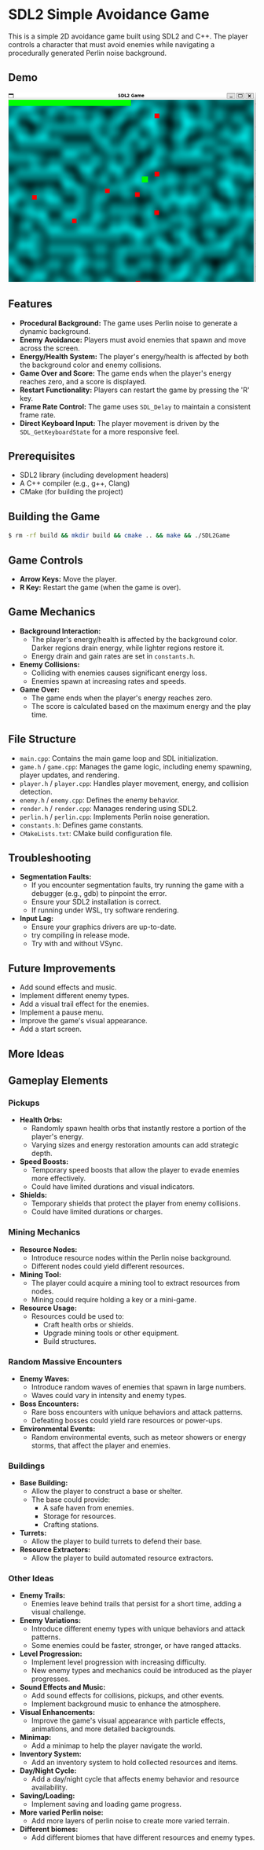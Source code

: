 # SDL2 Simple Avoidance Game

This is a simple 2D avoidance game built using SDL2 and C++. The player controls a character that must avoid enemies while navigating a procedurally generated Perlin noise background.

## Demo

![Demo](/resources/Game-2.png)

## Features

* **Procedural Background:** The game uses Perlin noise to generate a dynamic background.
* **Enemy Avoidance:** Players must avoid enemies that spawn and move across the screen.
* **Energy/Health System:** The player's energy/health is affected by both the background color and enemy collisions.
* **Game Over and Score:** The game ends when the player's energy reaches zero, and a score is displayed.
* **Restart Functionality:** Players can restart the game by pressing the 'R' key.
* **Frame Rate Control:** The game uses `SDL_Delay` to maintain a consistent frame rate.
* **Direct Keyboard Input:** The player movement is driven by the `SDL_GetKeyboardState` for a more responsive feel.

## Prerequisites

* SDL2 library (including development headers)
* A C++ compiler (e.g., g++, Clang)
* CMake (for building the project)

## Building the Game

```bash
$ rm -rf build && mkdir build && cmake .. && make && ./SDL2Game
```

## Game Controls

* **Arrow Keys:** Move the player.
* **R Key:** Restart the game (when the game is over).

## Game Mechanics

* **Background Interaction:**
    * The player's energy/health is affected by the background color. Darker regions drain energy, while lighter regions restore it.
    * Energy drain and gain rates are set in `constants.h`.
* **Enemy Collisions:**
    * Colliding with enemies causes significant energy loss.
    * Enemies spawn at increasing rates and speeds.
* **Game Over:**
    * The game ends when the player's energy reaches zero.
    * The score is calculated based on the maximum energy and the play time.

## File Structure

* `main.cpp`: Contains the main game loop and SDL initialization.
* `game.h` / `game.cpp`: Manages the game logic, including enemy spawning, player updates, and rendering.
* `player.h` / `player.cpp`: Handles player movement, energy, and collision detection.
* `enemy.h` / `enemy.cpp`: Defines the enemy behavior.
* `render.h` / `render.cpp`: Manages rendering using SDL2.
* `perlin.h` / `perlin.cpp`: Implements Perlin noise generation.
* `constants.h`: Defines game constants.
* `CMakeLists.txt`: CMake build configuration file.

## Troubleshooting

* **Segmentation Faults:**
    * If you encounter segmentation faults, try running the game with a debugger (e.g., gdb) to pinpoint the error.
    * Ensure your SDL2 installation is correct.
    * If running under WSL, try software rendering.
* **Input Lag:**
    * Ensure your graphics drivers are up-to-date.
    * try compiling in release mode.
    * Try with and without VSync.

## Future Improvements

* Add sound effects and music.
* Implement different enemy types.
* Add a visual trail effect for the enemies.
* Implement a pause menu.
* Improve the game's visual appearance.
* Add a start screen.

## More Ideas

## Gameplay Elements

### Pickups

* **Health Orbs:**
    * Randomly spawn health orbs that instantly restore a portion of the player's energy.
    * Varying sizes and energy restoration amounts can add strategic depth.
* **Speed Boosts:**
    * Temporary speed boosts that allow the player to evade enemies more effectively.
    * Could have limited durations and visual indicators.
* **Shields:**
    * Temporary shields that protect the player from enemy collisions.
    * Could have limited durations or charges.

### Mining Mechanics

* **Resource Nodes:**
    * Introduce resource nodes within the Perlin noise background.
    * Different nodes could yield different resources.
* **Mining Tool:**
    * The player could acquire a mining tool to extract resources from nodes.
    * Mining could require holding a key or a mini-game.
* **Resource Usage:**
    * Resources could be used to:
        * Craft health orbs or shields.
        * Upgrade mining tools or other equipment.
        * Build structures.

### Random Massive Encounters

* **Enemy Waves:**
    * Introduce random waves of enemies that spawn in large numbers.
    * Waves could vary in intensity and enemy types.
* **Boss Encounters:**
    * Rare boss encounters with unique behaviors and attack patterns.
    * Defeating bosses could yield rare resources or power-ups.
* **Environmental Events:**
    * Random environmental events, such as meteor showers or energy storms, that affect the player and enemies.

### Buildings

* **Base Building:**
    * Allow the player to construct a base or shelter.
    * The base could provide:
        * A safe haven from enemies.
        * Storage for resources.
        * Crafting stations.
* **Turrets:**
    * Allow the player to build turrets to defend their base.
* **Resource Extractors:**
    * Allow the player to build automated resource extractors.

### Other Ideas

* **Enemy Trails:**
    * Enemies leave behind trails that persist for a short time, adding a visual challenge.
* **Enemy Variations:**
    * Introduce different enemy types with unique behaviors and attack patterns.
    * Some enemies could be faster, stronger, or have ranged attacks.
* **Level Progression:**
    * Implement level progression with increasing difficulty.
    * New enemy types and mechanics could be introduced as the player progresses.
* **Sound Effects and Music:**
    * Add sound effects for collisions, pickups, and other events.
    * Implement background music to enhance the atmosphere.
* **Visual Enhancements:**
    * Improve the game's visual appearance with particle effects, animations, and more detailed backgrounds.
* **Minimap:**
    * Add a minimap to help the player navigate the world.
* **Inventory System:**
    * Add an inventory system to hold collected resources and items.
* **Day/Night Cycle:**
    * Add a day/night cycle that affects enemy behavior and resource availability.
* **Saving/Loading:**
    * Implement saving and loading game progress.
* **More varied Perlin noise:**
    * Add more layers of perlin noise to create more varied terrain.
* **Different biomes:**
    * Add different biomes that have different resources and enemy types.

